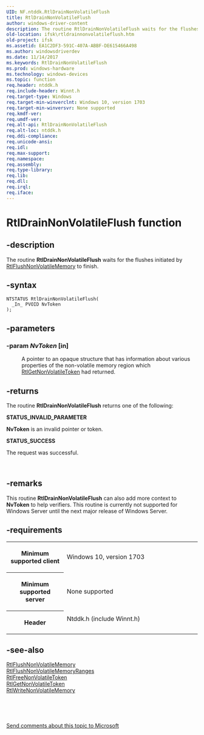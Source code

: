 ```yaml
---
UID: NF.ntddk.RtlDrainNonVolatileFlush
title: RtlDrainNonVolatileFlush
author: windows-driver-content
description: The routine RtlDrainNonVolatileFlush waits for the flushes initiated by RtlFlushNonVolatileMemory to finish.
old-location: ifsk\rtldrainnonvolatileflush.htm
old-project: ifsk
ms.assetid: EA1C2DF3-591C-407A-ABBF-DE615466A498
ms.author: windowsdriverdev
ms.date: 11/14/2017
ms.keywords: RtlDrainNonVolatileFlush
ms.prod: windows-hardware
ms.technology: windows-devices
ms.topic: function
req.header: ntddk.h
req.include-header: Winnt.h
req.target-type: Windows
req.target-min-winverclnt: Windows 10, version 1703
req.target-min-winversvr: None supported
req.kmdf-ver: 
req.umdf-ver: 
req.alt-api: RtlDrainNonVolatileFlush
req.alt-loc: ntddk.h
req.ddi-compliance: 
req.unicode-ansi: 
req.idl: 
req.max-support: 
req.namespace: 
req.assembly: 
req.type-library: 
req.lib: 
req.dll: 
req.irql: 
req.iface: 
---
```


# RtlDrainNonVolatileFlush function



## -description
<p>The routine <b>RtlDrainNonVolatileFlush</b> waits for the flushes initiated by <a href="..\ntddk\nf-ntddk-rtlflushnonvolatilememory.md">RtlFlushNonVolatileMemory</a>
    to finish.</p>


## -syntax

````
NTSTATUS RtlDrainNonVolatileFlush(
  _In_ PVOID NvToken
);
````


## -parameters
<dl>

### -param <i>NvToken</i> [in]

<dd>
<p> A pointer to an opaque structure that has
        information about various properties of the non-volatile memory region which <a href="..\ntddk\nf-ntddk-rtlgetnonvolatiletoken.md">RtlGetNonVolatileToken</a> had returned.</p>
</dd>
</dl>

## -returns
<p>The routine <b>RtlDrainNonVolatileFlush</b> returns one of the following:</p><dl>
<dt><b>STATUS_INVALID_PARAMETER</b></dt>
</dl><p><b>NvToken</b> is an invalid pointer or token.</p><dl>
<dt><b>STATUS_SUCCESS</b></dt>
</dl><p>The request was successful.</p>

<p> </p>

## -remarks
<p> This routine <b>RtlDrainNonVolatileFlush</b> can also add more context to <b>NvToken</b> to help verifiers. This routine is currently not supported for Windows Server until the next major release of Windows Server.</p>

## -requirements
<table>
<tr>
<th width="30%">
<p>Minimum supported client</p>
</th>
<td width="70%">
<p>Windows 10, version 1703</p>
</td>
</tr>
<tr>
<th width="30%">
<p>Minimum supported server</p>
</th>
<td width="70%">
<p>None supported</p>
</td>
</tr>
<tr>
<th width="30%">
<p>Header</p>
</th>
<td width="70%">
<dl>
<dt>Ntddk.h (include Winnt.h)</dt>
</dl>
</td>
</tr>
</table>

## -see-also
<dl>
<dt>
<a href="ifsk.RtlFlushNonVolatileMemory">
RtlFlushNonVolatileMemory</a>
</dt>
<dt>
<a href="ifsk.RtlFlushNonVolatileMemoryRanges">RtlFlushNonVolatileMemoryRanges</a>
</dt>
<dt>
<a href="ifsk.RtlFreeNonVolatileToken">RtlFreeNonVolatileToken</a>
</dt>
<dt>
<a href="ifsk.RtlGetNonVolatileToken">RtlGetNonVolatileToken</a>
</dt>
<dt>
<a href="ifsk.RtlWriteNonVolatileMemory">RtlWriteNonVolatileMemory</a>
</dt>
</dl>
<p> </p>
<p> </p>
<p><a href="mailto:wsddocfb@microsoft.com?subject=Documentation%20feedback [ifsk\ifsk]:%20RtlDrainNonVolatileFlush routine%20 RELEASE:%20(11/14/2017)&amp;body=%0A%0APRIVACY STATEMENT%0A%0AWe use your feedback to improve the documentation. We don't use your email address for any other purpose, and we'll remove your email address from our system after the issue that you're reporting is fixed. While we're working to fix this issue, we might send you an email message to ask for more info. Later, we might also send you an email message to let you know that we've addressed your feedback.%0A%0AFor more info about Microsoft's privacy policy, see http://privacy.microsoft.com/en-us/default.aspx." title="Send comments about this topic to Microsoft">Send comments about this topic to Microsoft</a></p>
